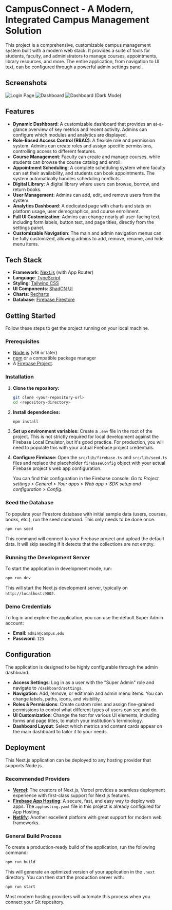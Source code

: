 # CampusConnect - A Modern, Integrated Campus Management Solution

This project is a comprehensive, customizable campus management system built with a modern web stack. It provides a suite of tools for students, faculty, and administrators to manage courses, appointments, library resources, and more. The entire application, from navigation to UI text, can be configured through a powerful admin settings panel.

## Screenshots

![Login Page](https://storage.googleapis.com/aifirebase/images/campus-connect-login.png "Login Page")
![Dashboard](https://storage.googleapis.com/aifirebase/images/campus-connect-dashboard.png "Dashboard")
![Dashboard (Dark Mode)](https://storage.googleapis.com/aifirebase/images/campus-connect-dashboard-dark.png "Dashboard (Dark Mode)")

## Features

- **Dynamic Dashboard**: A customizable dashboard that provides an at-a-glance overview of key metrics and recent activity. Admins can configure which modules and analytics are displayed.
- **Role-Based Access Control (RBAC)**: A flexible role and permission system. Admins can create roles and assign specific permissions, controlling access to different features.
- **Course Management**: Faculty can create and manage courses, while students can browse the course catalog and enroll.
- **Appointment Scheduling**: A complete scheduling system where faculty can set their availability, and students can book appointments. The system automatically handles scheduling conflicts.
- **Digital Library**: A digital library where users can browse, borrow, and return books.
- **User Management**: Admins can add, edit, and remove users from the system.
- **Analytics Dashboard**: A dedicated page with charts and stats on platform usage, user demographics, and course enrollment.
- **Full UI Customization**: Admins can change nearly all user-facing text, including form labels, button text, and page titles, directly from the settings panel.
- **Customizable Navigation**: The main and admin navigation menus can be fully customized, allowing admins to add, remove, rename, and hide menu items.

## Tech Stack

- **Framework**: [Next.js](https://nextjs.org/) (with App Router)
- **Language**: [TypeScript](https://www.typescriptlang.org/)
- **Styling**: [Tailwind CSS](https://tailwindcss.com/)
- **UI Components**: [ShadCN UI](https://ui.shadcn.com/)
- **Charts**: [Recharts](https://recharts.org/)
- **Database**: [Firebase Firestore](https://firebase.google.com/docs/firestore)

## Getting Started

Follow these steps to get the project running on your local machine.

### Prerequisites

- [Node.js](https://nodejs.org/) (v18 or later)
- [npm](https://www.npmjs.com/) or a compatible package manager
- A [Firebase Project](https://console.firebase.google.com/).

### Installation

1.  **Clone the repository:**
    ```bash
    git clone <your-repository-url>
    cd <repository-directory>
    ```

2.  **Install dependencies:**
    ```bash
    npm install
    ```

3.  **Set up environment variables:**
    Create a `.env` file in the root of the project. This is not strictly required for local development against the Firebase Local Emulator, but it's good practice. For production, you will need to populate this with your actual Firebase project credentials.

4.  **Configure Firebase:**
    Open the `src/lib/firebase.ts` and `src/lib/seed.ts` files and replace the placeholder `firebaseConfig` object with your actual Firebase project's web app configuration.

    You can find this configuration in the Firebase console:
    *Go to Project settings > General > Your apps > Web app > SDK setup and configuration > Config*.

### Seed the Database

To populate your Firestore database with initial sample data (users, courses, books, etc.), run the seed command. This only needs to be done once.

```bash
npm run seed
```
This command will connect to your Firebase project and upload the default data. It will skip seeding if it detects that the collections are not empty.

### Running the Development Server

To start the application in development mode, run:

```bash
npm run dev
```

This will start the Next.js development server, typically on `http://localhost:9002`.

### Demo Credentials

To log in and explore the application, you can use the default Super Admin account:

- **Email**: `admin@campus.edu`
- **Password**: `123`

## Configuration

The application is designed to be highly configurable through the admin dashboard.

- **Access Settings**: Log in as a user with the "Super Admin" role and navigate to `/dashboard/settings`.
- **Navigation**: Add, remove, or edit main and admin menu items. You can change labels, paths, icons, and visibility.
- **Roles & Permissions**: Create custom roles and assign fine-grained permissions to control what different types of users can see and do.
- **UI Customization**: Change the text for various UI elements, including forms and page titles, to match your institution's terminology.
- **Dashboard Layout**: Select which metrics and content cards appear on the main dashboard to tailor it to your needs.

## Deployment

This Next.js application can be deployed to any hosting provider that supports Node.js.

### Recommended Providers

- **[Vercel](https://vercel.com/)**: The creators of Next.js, Vercel provides a seamless deployment experience with first-class support for Next.js features.
- **[Firebase App Hosting](https://firebase.google.com/docs/hosting)**: A secure, fast, and easy way to deploy web apps. The `apphosting.yaml` file in this project is already configured for App Hosting.
- **[Netlify](https://www.netlify.com/)**: Another excellent platform with great support for modern web frameworks.

### General Build Process

To create a production-ready build of the application, run the following command:

```bash
npm run build
```

This will generate an optimized version of your application in the `.next` directory. You can then start the production server with:

```bash
npm run start
```

Most modern hosting providers will automate this process when you connect your Git repository.
